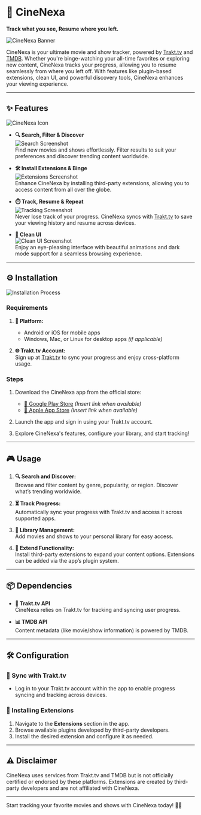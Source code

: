 # 🎥 CineNexa

**Track what you see, Resume where you left.**

![CineNexa Banner](https://example.com/banner.png "CineNexa Banner")

CineNexa is your ultimate movie and show tracker, powered by [Trakt.tv](https://trakt.tv) and [TMDB](https://www.themoviedb.org). Whether you're binge-watching your all-time favorites or exploring new content, CineNexa tracks your progress, allowing you to resume seamlessly from where you left off. With features like plugin-based extensions, clean UI, and powerful discovery tools, CineNexa enhances your viewing experience.

---

## ✨ Features

![CineNexa Icon](https://example.com/icon.png "CineNexa Icon")

- **🔍 Search, Filter & Discover**  
  ![Search Screenshot](https://example.com/search-screenshot.png "Search & Discover")  
  Find new movies and shows effortlessly. Filter results to suit your preferences and discover trending content worldwide.

- **🛠️ Install Extensions & Binge**  
  ![Extensions Screenshot](https://example.com/extensions-screenshot.png "Install Extensions")  
  Enhance CineNexa by installing third-party extensions, allowing you to access content from all over the globe.

- **⏱️ Track, Resume & Repeat**  
  ![Tracking Screenshot](https://example.com/tracking-screenshot.png "Track Progress")  
  Never lose track of your progress. CineNexa syncs with [Trakt.tv](https://trakt.tv) to save your viewing history and resume across devices.

- **🎨 Clean UI**  
  ![Clean UI Screenshot](https://example.com/ui-screenshot.png "Clean UI")  
  Enjoy an eye-pleasing interface with beautiful animations and dark mode support for a seamless browsing experience.

---

## ⚙️ Installation

![Installation Process](https://example.com/installation.png "Simple Installation Steps")

### Requirements
1. **📱 Platform:**  
   - Android or iOS for mobile apps  
   - Windows, Mac, or Linux for desktop apps *(if applicable)*  

2. **🌐 Trakt.tv Account:**  
   Sign up at [Trakt.tv](https://trakt.tv) to sync your progress and enjoy cross-platform usage.

### Steps
1. Download the CineNexa app from the official store:
   - [📲 Google Play Store](#) *(Insert link when available)*
   - [🍎 Apple App Store](#) *(Insert link when available)*

2. Launch the app and sign in using your Trakt.tv account.

3. Explore CineNexa's features, configure your library, and start tracking!

---

## 🎮 Usage

1. **🔍 Search and Discover:**  
   Browse and filter content by genre, popularity, or region. Discover what’s trending worldwide.

2. **⏳ Track Progress:**  
   Automatically sync your progress with Trakt.tv and access it across supported apps.

3. **📂 Library Management:**  
   Add movies and shows to your personal library for easy access.

4. **🔌 Extend Functionality:**  
   Install third-party extensions to expand your content options. Extensions can be added via the app’s plugin system.

---

## 📦 Dependencies

- **🔗 Trakt.tv API**  
  CineNexa relies on Trakt.tv for tracking and syncing user progress.

- **📊 TMDB API**  
  Content metadata (like movie/show information) is powered by TMDB.

---

## 🛠️ Configuration

### 🔄 Sync with Trakt.tv
- Log in to your Trakt.tv account within the app to enable progress syncing and tracking across devices.

### 🔌 Installing Extensions
1. Navigate to the **Extensions** section in the app.
2. Browse available plugins developed by third-party developers.
3. Install the desired extension and configure it as needed.

---

## ⚠️ Disclaimer

CineNexa uses services from Trakt.tv and TMDB but is not officially certified or endorsed by these platforms. Extensions are created by third-party developers and are not affiliated with CineNexa.

---

Start tracking your favorite movies and shows with CineNexa today! 🎥🍿
